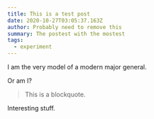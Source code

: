 ```yaml
---
title: This is a test post
date: 2020-10-27T03:05:37.163Z
author: Probably need to remove this
summary: The postest with the mostest
tags:
  - experiment
---
```

I am the very model of a modern major general.

Or am I?

> This is a blockquote.

Interesting stuff.